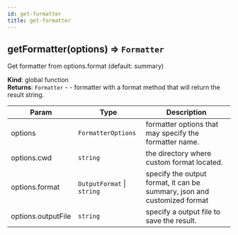 ```yaml
---
id: get-formatter
title: get-formatter
---
```


<a name="getFormatter"></a>

## getFormatter(options) ⇒ <code>Formatter</code>
Get formatter from options.format (default: summary)

**Kind**: global function  
**Returns**: <code>Formatter</code> - - formatter with a format method that will return the result string.  

| Param | Type | Description |
| --- | --- | --- |
| options | <code>FormatterOptions</code> | formatter options that may specify the formatter name. |
| options.cwd | <code>string</code> | the directory where custom format located. |
| options.format | <code>OutputFormat</code> \| <code>string</code> | specify the output format, it can be summary, json and customized format |
| options.outputFile | <code>string</code> | specify a output file to save the result. |



